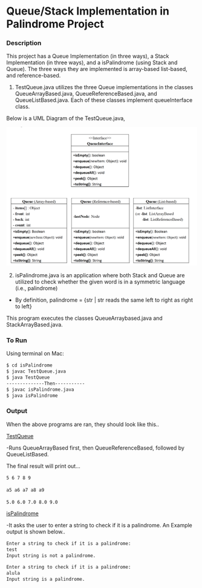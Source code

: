# Queue/Stack Implementation in Palindrome Project

### Description

This project has a Queue Implementation (in three ways), a Stack Implementation (in three ways), and a isPalindrome (using Stack and Queue). The three ways they are implemented is array-based list-based, and reference-based. 

1) TestQueue.java utilizes the three Queue implementations in the classes QueueArrayBased.java, QueueReferenceBased.java, and QueueListBased.java. Each of these classes implement queueInterface class.

Below is a UML Diagram of the TestQueue.java,

![UML Diagram](https://github.com/azamzow/isPalindrome/blob/master/UML%20Diagram.png?raw=true)

2) isPalindrome.java is an application where both Stack and Queue are utilized to check whether the given word is in a symmetric language (i.e., palindrome)

- By definition, palindrome = {str | str reads the same left to right as right to left}

 This program executes the classes QueueArraybased.java and StackArrayBased.java.

### To Run

Using terminal on Mac:

```
$ cd isPalindrome
$ javac TestQueue.java
$ java TestQueue
--------------Then-----------
$ javac isPalindrome.java
$ java isPalindrome
```

### Output

When the above programs are ran, they should look like this..

<u>TestQueue</u>

-Runs QueueArrayBased first, then QueueReferenceBased, followed by QueueListBased.

The final result will print out...
```
5 6 7 8 9

a5 a6 a7 a8 a9

5.0 6.0 7.0 8.0 9.0
```


<u>isPalindrome</u>

-It asks the user to enter a string to check if it is a palindrome. An Example output is shown below..


```
Enter a string to check if it is a palindrome:
test
Input string is not a palindrome.
```

```
Enter a string to check if it is a palindrome:
alula
Input string is a palindrome.
```
